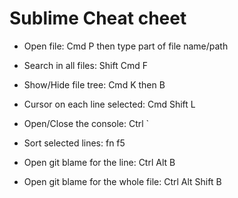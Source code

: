 # Sublime Cheat cheet

- Open file: Cmd P then type part of file name/path 
- Search in all files: Shift Cmd F
- Show/Hide file tree: Cmd K then B
- Cursor on each line selected: Cmd Shift L
- Open/Close the console: Ctrl \`
- Sort selected lines: fn f5

- Open git blame for the line: Ctrl Alt B
- Open git blame for the whole file: Ctrl Alt Shift B